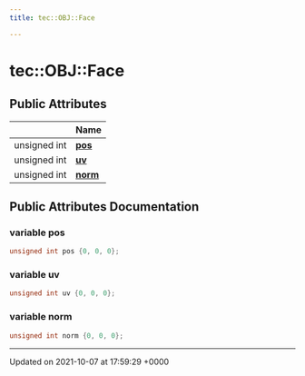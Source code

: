 ```yaml
---
title: tec::OBJ::Face

---
```


# tec::OBJ::Face





## Public Attributes

|                | Name           |
| -------------- | -------------- |
| unsigned int | **[pos](/engine/Classes/structtec_1_1_o_b_j_1_1_face/#variable-pos)**  |
| unsigned int | **[uv](/engine/Classes/structtec_1_1_o_b_j_1_1_face/#variable-uv)**  |
| unsigned int | **[norm](/engine/Classes/structtec_1_1_o_b_j_1_1_face/#variable-norm)**  |

## Public Attributes Documentation

### variable pos

```cpp
unsigned int pos {0, 0, 0};
```


### variable uv

```cpp
unsigned int uv {0, 0, 0};
```


### variable norm

```cpp
unsigned int norm {0, 0, 0};
```


-------------------------------

Updated on 2021-10-07 at 17:59:29 +0000